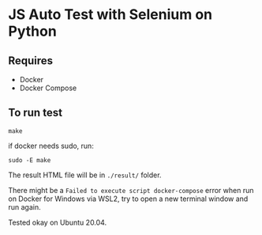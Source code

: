 # JS Auto Test with Selenium on Python

## Requires

- Docker
- Docker Compose

## To run test

`make`

if docker needs sudo, run:

`sudo -E make`

The result HTML file will be in `./result/` folder.

There might be a `Failed to execute script docker-compose` error when run on Docker for Windows via WSL2,
try to open a new terminal window and run again.

Tested okay on Ubuntu 20.04.
